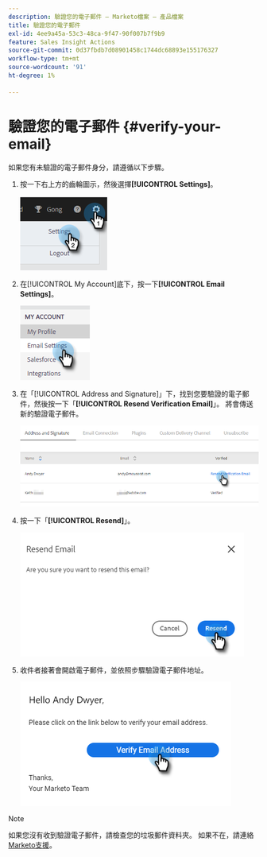 ```yaml
---
description: 驗證您的電子郵件 — Marketo檔案 — 產品檔案
title: 驗證您的電子郵件
exl-id: 4ee9a45a-53c3-48ca-9f47-90f007b7f9b9
feature: Sales Insight Actions
source-git-commit: 0d37fbdb7d08901458c1744dc68893e155176327
workflow-type: tm+mt
source-wordcount: '91'
ht-degree: 1%

---
```


# 驗證您的電子郵件 {#verify-your-email}

如果您有未驗證的電子郵件身分，請遵循以下步驟。

1. 按一下右上方的齒輪圖示，然後選擇&#x200B;**[!UICONTROL Settings]**。

   ![](assets/verify-your-email-1.png)

1. 在[!UICONTROL My Account]底下，按一下&#x200B;**[!UICONTROL Email Settings]**。

   ![](assets/verify-your-email-2.png)

1. 在「[!UICONTROL Address and Signature]」下，找到您要驗證的電子郵件，然後按一下「**[!UICONTROL Resend Verification Email]**」。 將會傳送新的驗證電子郵件。

   ![](assets/verify-your-email-3.png)

1. 按一下「**[!UICONTROL Resend]**」。

   ![](assets/verify-your-email-4.png)

1. 收件者接著會開啟電子郵件，並依照步驟驗證電子郵件地址。

   ![](assets/verify-your-email-5.png)

>[!NOTE]
>
>如果您沒有收到驗證電子郵件，請檢查您的垃圾郵件資料夾。 如果不在，請連絡[Marketo支援](https://nation.marketo.com/t5/Support/ct-p/Support)。
